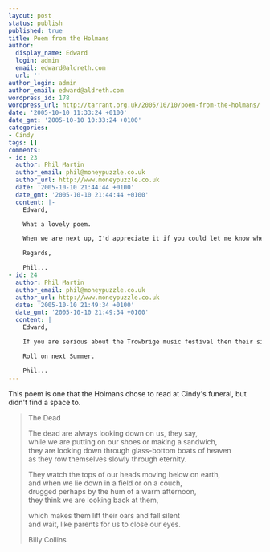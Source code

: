 ```yaml
---
layout: post
status: publish
published: true
title: Poem from the Holmans
author:
  display_name: Edward
  login: admin
  email: edward@aldreth.com
  url: ''
author_login: admin
author_email: edward@aldreth.com
wordpress_id: 178
wordpress_url: http://tarrant.org.uk/2005/10/10/poem-from-the-holmans/
date: '2005-10-10 11:33:24 +0100'
date_gmt: '2005-10-10 10:33:24 +0100'
categories:
- Cindy
tags: []
comments:
- id: 23
  author: Phil Martin
  author_email: phil@moneypuzzle.co.uk
  author_url: http://www.moneypuzzle.co.uk
  date: '2005-10-10 21:44:44 +0100'
  date_gmt: '2005-10-10 21:44:44 +0100'
  content: |-
    Edward,

    What a lovely poem.

    When we are next up, I'd appreciate it if you could let me know where Cindy's ashes were scattered.

    Regards,

    Phil...
- id: 24
  author: Phil Martin
  author_email: phil@moneypuzzle.co.uk
  author_url: http://www.moneypuzzle.co.uk
  date: '2005-10-10 21:49:34 +0100'
  date_gmt: '2005-10-10 21:49:34 +0100'
  content: |
    Edward,

    If you are serious about the Trowbrige music festival then their site gives the dates: www.trowbridgefestival.co.uk.

    Roll on next Summer.

    Phil...
---
```

<p>This poem is one that the Holmans chose to read at Cindy's funeral, but didn't find a space to.</p>
<blockquote><p>The Dead</p>
<p>The dead are always looking down on us, they say,<br />
while we are putting on our shoes or making a sandwich,<br />
they are looking down through glass-bottom boats of heaven<br />
as they row themselves slowly through eternity.</p>
<p>They watch the tops of our heads moving below on earth,<br />
and when we lie down in a field or on a couch,<br />
drugged perhaps by the hum of a warm afternoon,<br />
they think we are looking back at them,</p>
<p>which makes them lift their oars and fall silent<br />
and wait, like parents for us to close our eyes.</p>
<p>Billy Collins
</p></blockquote>
